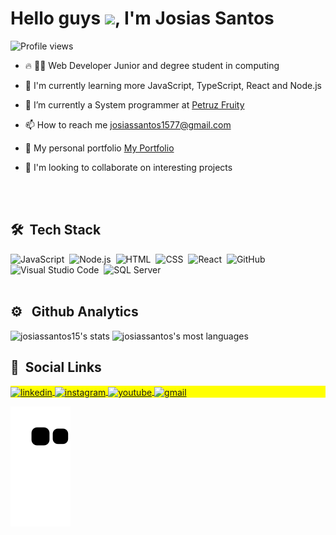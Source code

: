 <h1 align="left">Hello guys <img src="https://raw.githubusercontent.com/kaueMarques/kaueMarques/master/hi.gif" width="30px">, I'm Josias Santos</h1>
<p align="left"> <img src="https://komarev.com/ghpvc/?username=josiassantos15&color=yellow" alt="Profile views" /> </p>

- 🔥 👨‍🎓 Web Developer Junior and degree student in computing

- 🌱 I'm currently learning more JavaScript, TypeScript, React and Node.js

- 🔭 I’m currently a System programmer at [Petruz Fruity](http://petruz.com/en)

- 📫 How to reach me josiassantos1577@gmail.com

- 👨 My personal portfolio [My Portfolio](https://my-personal-portfolio-josiassantos15.vercel.app/)

- 👯 I'm looking to collaborate on interesting projects

<br><br>

## 🛠 &nbsp;Tech Stack

![JavaScript](https://img.shields.io/badge/-JavaScript-05122A?style=flat&logo=javascript)&nbsp;
![Node.js](https://img.shields.io/badge/-Node.js-05122A?style=flat&logo=node.js)&nbsp;
![HTML](https://img.shields.io/badge/-HTML-05122A?style=flat&logo=HTML5)&nbsp;
![CSS](https://img.shields.io/badge/-CSS-05122A?style=flat&logo=CSS3&logoColor=1572B6)&nbsp;
![React](https://img.shields.io/badge/-React-05122A?style=flat&logo=react)&nbsp;
![GitHub](https://img.shields.io/badge/-GitHub-05122A?style=flat&logo=github)&nbsp;
![Visual Studio Code](https://img.shields.io/badge/-Visual%20Studio%20Code-05122A?style=flat&logo=visual-studio-code&logoColor=007ACC)&nbsp;
![SQL Server](https://img.shields.io/badge/-Microsoft%20Sql%20Server-05122A?style=flat&logo=microsoft-sql-server)&nbsp;
<br><br>

## ⚙️ &nbsp; Github Analytics

<p align="left">
<img width="430rem" src="https://github-readme-stats.vercel.app/api?username=josiassantos15&show_icons=true&theme=vision-friendly-dark" alt="josiassantos15's stats"/>

<img width="430rem" src="https://github-readme-stats.vercel.app/api/top-langs/?username=josiassantos15&layout=compact&theme=vision-friendly-dark" alt="josiassantos's most languages"/>
</p>  

 ## 👨 &nbsp;Social Links

<p align="left" style="background:yellow">
<a href="https://www.linkedin.com/in/josias-santos-265319179" target="_blank">
  <img align="center" src="https://img.shields.io/badge/Josias%20Santos-05122A?style=flat&logo=linkedin" alt="linkedin"/>
</a>
<a href="https://https://www.instagram.com/josias1577" target="_blank">
 <img align="center" src="https://img.shields.io/badge/-Josias%20Santos-05122A?style=flat&logo=instagram" alt="instagram"/>
</a>
<a href="https://www.youtube.com/channel/UCHHCSjD9nFsGJ7U6LRm9FSw"_blank">
 <img align="center" src="https://img.shields.io/badge/-Josias%20Santos-05122A?style=flat&logo=youtube" alt="youtube"/>
</a>
 <a href="mailto:josiassantos1577@gmail.com"_blank">
 <img align="center" src="https://img.shields.io/badge/-Josias%20Santos-05122A?style=flat&logo=gmail" alt="gmail"/>
</a>

 ![Snake animation](https://github.com/josiassantos15/josiassantos15/blob/output/github-contribution-grid-snake.svg)
 
</p>
 
<!--
**josiassantos15/josiassantos15** is a ✨ _special_ ✨ repository because its `README.md` (this file) appears on your GitHub profile.

Here are some ideas to get you started:

- 🔭 I’m currently working on ...
- 🌱 I’m currently learning ...
- 👯 I’m looking to collaborate on ...
- 🤔 I’m looking for help with ...
- 💬 Ask me about ...
- 📫 How to reach me: ...
- 😄 Pronouns: ...
- ⚡ Fun fact: ...
-->
